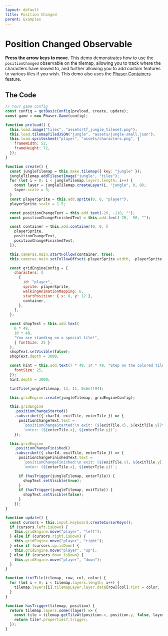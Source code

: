 ```yaml
---
layout: default
title: Position Changed
parent: Examples
---
```


# Position Changed Observable

**Press the arrow keys to move.** This demo demonstrates how to use the `positionChanged` observable on the tilemap, allowing you to track where the characters have moved to, and further allowing you to add custom features to various tiles if you wish. This demo also uses the [Phaser Containers](phaser-container) feature.

<div id="game"></div>

<script src="js/phaser.min.js"></script>
<script src="js/grid-engine-2.13.0.min.js"></script>
<script src="js/getBasicConfig.js"></script>

<script>
  const config = getBasicConfig(preload, create, update);
  const game = new Phaser.Game(config);

  function preload() {
    this.load.image("tiles", "assets/tf_jungle_tileset.png");
    this.load.tilemapTiledJSON("jungle", "assets/jungle-small.json");
    this.load.spritesheet("player", "assets/characters.png", {
      frameWidth: 52,
      frameHeight: 72,
    });
  }

  function create() {
    const jungleTilemap = this.make.tilemap({ key: "jungle" });
    jungleTilemap.addTilesetImage("jungle", "tiles");
    for (let i = 0; i < jungleTilemap.layers.length; i++) {
      const layer = jungleTilemap.createLayer(i, "jungle", 0, 0);
      layer.scale = 3;
    }
    const playerSprite = this.add.sprite(0, 0, "player");
    playerSprite.scale = 1.5;

    const positionChangeText = this.add.text(-20, -110, "");
    const positionChangeFinishedText = this.add.text(-20, -50, "");

    const container = this.add.container(0, 0, [
      playerSprite,
      positionChangeText,
      positionChangeFinishedText,
    ]);

    this.cameras.main.startFollow(container, true);
    this.cameras.main.setFollowOffset(-playerSprite.width, -playerSprite.height);

    const gridEngineConfig = {
      characters: [
        {
          id: "player",
          sprite: playerSprite,
          walkingAnimationMapping: 6,
          startPosition: {x: 8, y: 12},
          container,
        },
      ],
    };

    const shopText = this.add.text(
      6 * 48,
      10 * 48,
      "You are standing on a special tile!",
      { fontSize: 25 }
    );
    shopText.setVisible(false);
    shopText.depth = 3000;

    const hint = this.add.text(7 * 48, 14 * 48, "Step on the colored tile", {
      fontSize: 25,
    });
    hint.depth = 3000;

    tintTile(jungleTilemap, 13, 11, 0x6eff94);

    this.gridEngine.create(jungleTilemap, gridEngineConfig);

    this.gridEngine
      .positionChangeStarted()
      .subscribe(({ charId, exitTile, enterTile }) => {
        positionChangeText.text =
          `positionChangeStarted:\n exit: (${exitTile.x}, ${exitTile.y})\n` +
          `enter: (${enterTile.x}, ${enterTile.y})`;
      });

    this.gridEngine
      .positionChangeFinished()
      .subscribe(({ charId, exitTile, enterTile }) => {
        positionChangeFinishedText.text =
          `positionChangeFinished:\n exit: (${exitTile.x}, ${exitTile.y})\n` +
          `enter: (${enterTile.x}, ${enterTile.y})`;

        if (hasTrigger(jungleTilemap, enterTile)) {
          shopText.setVisible(true);
        }
        if (hasTrigger(jungleTilemap, exitTile)) {
          shopText.setVisible(false);
        }
      });
  }

  function update() {
    const cursors = this.input.keyboard.createCursorKeys();
    if (cursors.left.isDown) {
      this.gridEngine.move("player", "left");
    } else if (cursors.right.isDown) {
      this.gridEngine.move("player", "right");
    } else if (cursors.up.isDown) {
      this.gridEngine.move("player", "up");
    } else if (cursors.down.isDown) {
      this.gridEngine.move("player", "down");
    }
  }

  function tintTile(tilemap, row, col, color) {
    for (let i = 0; i < tilemap.layers.length; i++) {
      tilemap.layers[i].tilemapLayer.layer.data[row][col].tint = color;
    }
  }

  function hasTrigger(tilemap, position) {
    return tilemap.layers.some((layer) => {
      const tile = tilemap.getTileAt(position.x, position.y, false, layer.name);
      return tile?.properties?.trigger;
    });
  }

</script>

## The Code

```javascript
// Your game config
const config = getBasicConfig(preload, create, update);
const game = new Phaser.Game(config);

function preload() {
  this.load.image("tiles", "assets/tf_jungle_tileset.png");
  this.load.tilemapTiledJSON("jungle", "assets/jungle-small.json");
  this.load.spritesheet("player", "assets/characters.png", {
    frameWidth: 52,
    frameHeight: 72,
  });
}

function create() {
  const jungleTilemap = this.make.tilemap({ key: "jungle" });
  jungleTilemap.addTilesetImage("jungle", "tiles");
  for (let i = 0; i < jungleTilemap.layers.length; i++) {
    const layer = jungleTilemap.createLayer(i, "jungle", 0, 0);
    layer.scale = 3;
  }
  const playerSprite = this.add.sprite(0, 0, "player");
  playerSprite.scale = 1.5;

  const positionChangeText = this.add.text(-20, -110, "");
  const positionChangeFinishedText = this.add.text(-20, -50, "");

  const container = this.add.container(0, 0, [
    playerSprite,
    positionChangeText,
    positionChangeFinishedText,
  ]);

  this.cameras.main.startFollow(container, true);
  this.cameras.main.setFollowOffset(-playerSprite.width, -playerSprite.height);

  const gridEngineConfig = {
    characters: [
      {
        id: "player",
        sprite: playerSprite,
        walkingAnimationMapping: 6,
        startPosition: { x: 8, y: 12 },
        container,
      },
    ],
  };

  const shopText = this.add.text(
    6 * 48,
    10 * 48,
    "You are standing on a special tile!",
    { fontSize: 25 }
  );
  shopText.setVisible(false);
  shopText.depth = 3000;

  const hint = this.add.text(7 * 48, 14 * 48, "Step on the colored tile", {
    fontSize: 25,
  });
  hint.depth = 3000;

  tintTile(jungleTilemap, 13, 11, 0x6eff94);

  this.gridEngine.create(jungleTilemap, gridEngineConfig);

  this.gridEngine
    .positionChangeStarted()
    .subscribe(({ charId, exitTile, enterTile }) => {
      positionChangeText.text =
        `positionChangeStarted:\n exit: (${exitTile.x}, ${exitTile.y})\n` +
        `enter: (${enterTile.x}, ${enterTile.y})`;
    });

  this.gridEngine
    .positionChangeFinished()
    .subscribe(({ charId, exitTile, enterTile }) => {
      positionChangeFinishedText.text =
        `positionChangeFinished:\n exit: (${exitTile.x}, ${exitTile.y})\n` +
        `enter: (${enterTile.x}, ${enterTile.y})`;

      if (hasTrigger(jungleTilemap, enterTile)) {
        shopText.setVisible(true);
      }
      if (hasTrigger(jungleTilemap, exitTile)) {
        shopText.setVisible(false);
      }
    });
}

function update() {
  const cursors = this.input.keyboard.createCursorKeys();
  if (cursors.left.isDown) {
    this.gridEngine.move("player", "left");
  } else if (cursors.right.isDown) {
    this.gridEngine.move("player", "right");
  } else if (cursors.up.isDown) {
    this.gridEngine.move("player", "up");
  } else if (cursors.down.isDown) {
    this.gridEngine.move("player", "down");
  }
}

function tintTile(tilemap, row, col, color) {
  for (let i = 0; i < tilemap.layers.length; i++) {
    tilemap.layers[i].tilemapLayer.layer.data[row][col].tint = color;
  }
}

function hasTrigger(tilemap, position) {
  return tilemap.layers.some((layer) => {
    const tile = tilemap.getTileAt(position.x, position.y, false, layer.name);
    return tile?.properties?.trigger;
  });
}
```
